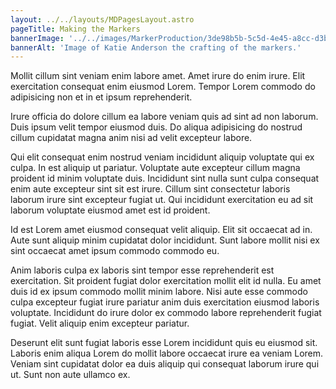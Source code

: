 ```yaml
---
layout: ../../layouts/MDPagesLayout.astro
pageTitle: Making the Markers
bannerImage: '../../images/MarkerProduction/3de98b5b-5c5d-4e45-a8cc-d3b12604b121.jpg'
bannerAlt: 'Image of Katie Anderson the crafting of the markers.'
---
```


Mollit cillum sint veniam enim labore amet. Amet irure do enim irure. Elit exercitation consequat enim eiusmod Lorem. Tempor Lorem commodo do adipisicing non et in et ipsum reprehenderit.

Irure officia do dolore cillum ea labore veniam quis ad sint ad non laborum. Duis ipsum velit tempor eiusmod duis. Do aliqua adipisicing do nostrud cillum cupidatat magna anim nisi ad velit excepteur labore.

Qui elit consequat enim nostrud veniam incididunt aliquip voluptate qui ex culpa. In est aliquip ut pariatur. Voluptate aute excepteur cillum magna proident id minim voluptate duis. Incididunt sint nulla sunt culpa consequat enim aute excepteur sint sit est irure. Cillum sint consectetur laboris laborum irure sint excepteur fugiat ut. Qui incididunt exercitation eu ad sit laborum voluptate eiusmod amet est id proident.

Id est Lorem amet eiusmod consequat velit aliquip. Elit sit occaecat ad in. Aute sunt aliquip minim cupidatat dolor incididunt. Sunt labore mollit nisi ex sint occaecat amet ipsum commodo commodo eu.

Anim laboris culpa ex laboris sint tempor esse reprehenderit est exercitation. Sit proident fugiat dolor exercitation mollit elit id nulla. Eu amet duis id ex ipsum commodo mollit minim labore. Nisi aute esse commodo culpa excepteur fugiat irure pariatur anim duis exercitation eiusmod laboris voluptate. Incididunt do irure dolor ex commodo labore reprehenderit fugiat fugiat. Velit aliquip enim excepteur pariatur.

Deserunt elit sunt fugiat laboris esse Lorem incididunt quis eu eiusmod sit. Laboris enim aliqua Lorem do mollit labore occaecat irure ea veniam Lorem. Veniam sint cupidatat dolor ea duis aliquip qui consequat laborum irure qui ut. Sunt non aute ullamco ex.
